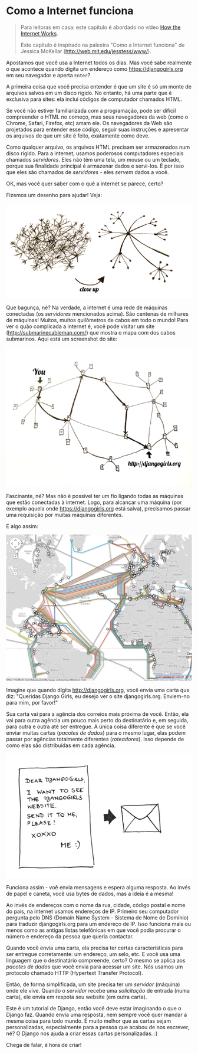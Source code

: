 # Como a Internet funciona

> Para leitoras em casa: este capítulo é abordado no vídeo [How the Internet Works](https://www.youtube.com/watch?v=oM9yAA09wdc).
> 
> Este capítulo é inspirado na palestra "Como a Internet funciona" de Jessica McKellar (http://web.mit.edu/jesstess/www/).

Apostamos que você usa a Internet todos os dias. Mas você sabe realmente o que acontece quando digita um endereço como https://djangogirls.org em seu navegador e aperta `Enter`?

A primeira coisa que você precisa entender é que um site é só um monte de arquivos salvos em um disco rígido. No entanto, há uma parte que é exclusiva para sites: ela inclui códigos de computador chamados HTML.

Se você não estiver familiarizada com a programação, pode ser difícil compreender o HTML no começo, mas seus navegadores da web (como o Chrome, Safari, Firefox, etc) amam ele. Os navegadores da Web são projetados para entender esse código, seguir suas instruções e apresentar os arquivos de que um site é feito, exatamente como deve.

Como qualquer arquivo, os arquivos HTML precisam ser armazenados num disco rígido. Para a internet, usamos poderosos computadores especiais chamados *servidores*. Eles não têm uma tela, um mouse ou um teclado, porque sua finalidade principal é armazenar dados e servi-los. É por isso que eles são chamados de *servidores* - eles *servem* dados a você.

OK, mas você quer saber com o quê a internet se parece, certo?

Fizemos um desenho para ajudar! Veja:

![Figura 1](https://github.com/fga-eps-mds/2020.1-Grupo4-FrontEnd/blob/41-tutorial/src/assets/tutorial/images/4.1.png?raw=true)

Que bagunça, né? Na verdade, a internet é uma rede de máquinas conectadas (os *servidores* mencionados acima). São centenas de milhares de máquinas! Muitos, muitos quilômetros de cabos em todo o mundo! Para ver o quão complicada a internet é, você pode visitar um site (http://submarinecablemap.com/) que mostra o mapa com dos cabos submarinos. Aqui está um screenshot do site:

![Figura 2](https://github.com/fga-eps-mds/2020.1-Grupo4-FrontEnd/blob/41-tutorial/src/assets/tutorial/images/4.2.png?raw=true)

Fascinante, né? Mas não é possível ter um fio ligando todas as máquinas que estão conectadas à internet. Logo, para alcançar uma máquina (por exemplo aquela onde https://djangogirls.org está salva), precisamos passar uma requisição por muitas máquinas diferentes.

É algo assim:

![Figura 3](https://github.com/fga-eps-mds/2020.1-Grupo4-FrontEnd/blob/41-tutorial/src/assets/tutorial/images/4.3.png?raw=true)

Imagine que quando digita http://djangogirls.org, você envia uma carta que diz: "Queridas Django Girls, eu desejo ver o site djangogirls.org. Enviem-no para mim, por favor!"

Sua carta vai para a agência dos correios mais próxima de você. Então, ela vai para outra agência um pouco mais perto do destinatário e, em seguida, para outra e outra até ser entregue. A única coisa diferente é que se você enviar muitas cartas (*pacotes de dados*) para o mesmo lugar, elas podem passar por agências totalmente diferentes (*roteadores*). Isso depende de como elas são distribuídas em cada agência.

![Figura 4](https://github.com/fga-eps-mds/2020.1-Grupo4-FrontEnd/blob/41-tutorial/src/assets/tutorial/images/4.4.png?raw=true)

Funciona assim - voê envia mensagens e espera alguma resposta. Ao invés de papel e caneta, você usa bytes de dados, mas a ideia é a mesma!

Ao invés de endereços com o nome da rua, cidade, código postal e nome do país, na internet usamos endereços de IP. Primeiro seu computador pergunta pelo DNS (Domain Name System - Sistema de Nome de Domínio) para traduzir djangogirls.org para um endereço de IP. Isso funciona mais ou menos como as antigas listas telefônicas em que você podia procurar o número e endereço da pessoa que queria contactar.

Quando você envia uma carta, ela precisa ter certas características para ser entregue corretamente: um endereço, um selo, etc. E você usa uma linguagem que o destinatário compreende, certo? O mesmo se aplica aos *pacotes de dados* que você envia para acessar um site. Nós usamos um protocolo chamado HTTP (Hypertext Transfer Protocol).

Então, de forma simplificada, um site precisa ter um *servidor* (máquina) onde ele vive. Quando o *servidor* recebe uma *solicitação* de entrada (numa carta), ele envia em respota seu website (em outra carta).

Este é um tutorial de Django, então você deve estar imaginando o que o Django faz. Quando envia uma resposta, nem sempre você quer mandar a mesma coisa para todo mundo. É muito melhor que as cartas sejam personalizadas, especialmente para a pessoa que acabou de nos escrever, né? O Django nos ajuda a criar essas cartas personalizadas. :)

Chega de falar, é hora de criar!